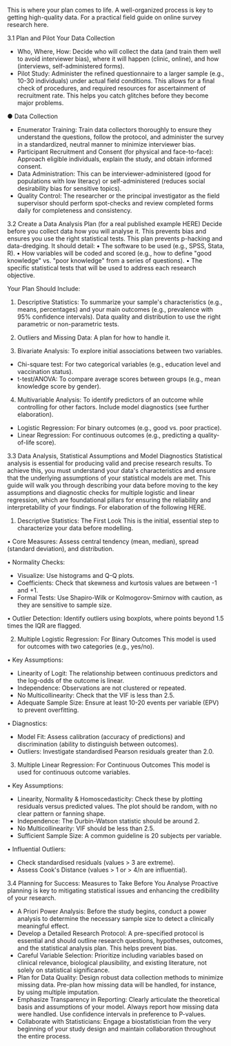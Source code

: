 This is where your plan comes to life. A well-organized process is key to getting high-quality data. For a practical field guide on online survey research here.
 
3.1	Plan and Pilot Your Data Collection
  * Who, Where, How: Decide who will collect the data (and train them well to avoid interviewer bias), where it will happen (clinic, online), and how (interviews, self-administered forms).
  * Pilot Study: Administer the refined questionnaire to a larger sample (e.g., 10-30 individuals) under actual field conditions. This allows for a final check of procedures, and required resources for ascertainment of recruitment rate. This helps you catch glitches before they become major problems.

●	Data Collection
  * Enumerator Training: Train data collectors thoroughly to ensure they understand the questions, follow the protocol, and administer the survey in a standardized, neutral manner to minimize interviewer bias.
  * Participant Recruitment and Consent (for physical and face-to-face): Approach eligible individuals, explain the study, and obtain informed consent.
  * Data Administration: This can be interviewer-administered (good for populations with low literacy) or self-administered (reduces social desirability bias for sensitive topics).
  * Quality Control: The researcher or the principal investigator as the field supervisor should perform spot-checks and review completed forms daily for completeness and consistency.

3.2 Create a Data Analysis Plan (for a real published example HERE)
Decide before you collect data how you will analyse it. This prevents bias and ensures you use the right statistical tests. This plan prevents p-hacking and data-dredging. It should detail:
  •	The software to be used (e.g., SPSS, Stata, R).
  •	How variables will be coded and scored (e.g., how to define "good knowledge" vs. "poor knowledge" from a series of questions).
  •	The specific statistical tests that will be used to address each research objective.

Your Plan Should Include:
1.	Descriptive Statistics: To summarize your sample's characteristics (e.g., means, percentages) and your main outcomes (e.g., prevalence with 95% confidence intervals). Data quality and distribution to use the right parametric or non-parametric tests.

2.	Outliers and Missing Data: A plan for how to handle it.
   
4.	Bivariate Analysis: To explore initial associations between two variables. 
  * Chi-square test: For two categorical variables (e.g., education level and vaccination status).
  * t-test/ANOVA: To compare average scores between groups (e.g., mean knowledge score by gender).

4.	Multivariable Analysis: To identify predictors of an outcome while controlling for other factors. Include model diagnostics (see further elaboration).
  * Logistic Regression: For binary outcomes (e.g., good vs. poor practice).
  * Linear Regression: For continuous outcomes (e.g., predicting a quality-of-life score).

3.3 Data Analysis, Statistical Assumptions and Model Diagnostics
Statistical analysis is essential for producing valid and precise research results. To achieve this, you must understand your data's characteristics and ensure that the underlying assumptions of your statistical models are met. This guide will walk you through describing your data before moving to the key assumptions and diagnostic checks for multiple logistic and linear regression, which are foundational pillars for ensuring the reliability and interpretability of your findings. For elaboration of the following HERE.
 
1. Descriptive Statistics: The First Look
This is the initial, essential step to characterize your data before modelling.

•	Core Measures: Assess central tendency (mean, median), spread (standard deviation), and distribution.

•	Normality Checks:
  * Visualize: Use histograms and Q-Q plots.
  * Coefficients: Check that skewness and kurtosis values are between -1 and +1.
  * Formal Tests: Use Shapiro-Wilk or Kolmogorov-Smirnov with caution, as they are sensitive to sample size.

•	Outlier Detection: Identify outliers using boxplots, where points beyond 1.5 times the IQR are flagged.
 
2. Multiple Logistic Regression: For Binary Outcomes
This model is used for outcomes with two categories (e.g., yes/no).

•	Key Assumptions:
  * Linearity of Logit: The relationship between continuous predictors and the log-odds of the outcome is linear.
  * Independence: Observations are not clustered or repeated.
  * No Multicollinearity: Check that the VIF is less than 2.5.
  * Adequate Sample Size: Ensure at least 10-20 events per variable (EPV) to prevent overfitting.

•	Diagnostics:
  * Model Fit: Assess calibration (accuracy of predictions) and discrimination (ability to distinguish between outcomes).
  * Outliers: Investigate standardised Pearson residuals greater than 2.0.
 
3. Multiple Linear Regression: For Continuous Outcomes
This model is used for continuous outcome variables.

•	Key Assumptions:
  * Linearity, Normality & Homoscedasticity: Check these by plotting residuals versus predicted values. The plot should be random, with no clear pattern or fanning shape.
  * Independence: The Durbin-Watson statistic should be around 2.
  * No Multicollinearity: VIF should be less than 2.5.
  * Sufficient Sample Size: A common guideline is 20 subjects per variable.

•	Influential Outliers:
  *	Check standardised residuals (values > 3 are extreme).
  *	Assess Cook's Distance (values > 1 or > 4/n are influential).

3.4 Planning for Success: Measures to Take Before You Analyse
Proactive planning is key to mitigating statistical issues and enhancing the credibility of your research.
  *	A Priori Power Analysis: Before the study begins, conduct a power analysis to determine the necessary sample size to detect a clinically meaningful effect.
  *	Develop a Detailed Research Protocol: A pre-specified protocol is essential and should outline research questions, hypotheses, outcomes, and the statistical analysis plan. This helps prevent bias.
  *	Careful Variable Selection: Prioritize including variables based on clinical relevance, biological plausibility, and existing literature, not solely on statistical significance.
  *	Plan for Data Quality: Design robust data collection methods to minimize missing data. Pre-plan how missing data will be handled, for instance, by using multiple imputation.
  *	Emphasize Transparency in Reporting: Clearly articulate the theoretical basis and assumptions of your model. Always report how missing data were handled. Use confidence intervals in preference to P-values.
  *	Collaborate with Statisticians: Engage a biostatistician from the very beginning of your study design and maintain collaboration throughout the entire process.
